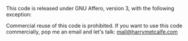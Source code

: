 This code is released under GNU Affero, version 3, with the following exception:

Commercial reuse of this code is prohibited. If you want to use this code commercially, 
pop me an email and let's talk: mail@harrymetcalfe.com

